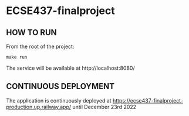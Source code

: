 # ECSE437-finalproject

## HOW TO RUN

From the root of the project:
```
make run
```

The service will be available at http://localhost:8080/

## CONTINUOUS DEPLOYMENT

The application is continuously deployed at https://ecse437-finalproject-production.up.railway.app/ until December 23rd 2022
